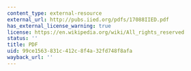 ```yaml
---
content_type: external-resource
external_url: http://pubs.iied.org/pdfs/17088IIED.pdf
has_external_license_warning: true
license: https://en.wikipedia.org/wiki/All_rights_reserved
status: ''
title: PDF
uid: 99ce1563-831c-412c-8f4a-32fd748f8afa
wayback_url: ''
---
```

